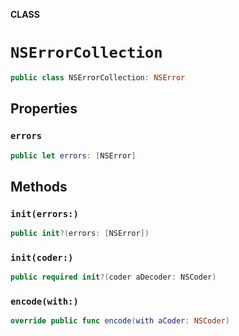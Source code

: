 **CLASS**

# `NSErrorCollection`

```swift
public class NSErrorCollection: NSError
```

## Properties
### `errors`

```swift
public let errors: [NSError]
```

## Methods
### `init(errors:)`

```swift
public init?(errors: [NSError])
```

### `init(coder:)`

```swift
public required init?(coder aDecoder: NSCoder)
```

### `encode(with:)`

```swift
override public func encode(with aCoder: NSCoder)
```
